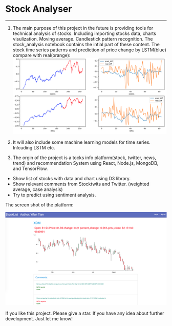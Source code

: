 # Stock Analyser
------
1. The main purpose of this project in the future is providing tools for technical analysis of stocks. Including importing stocks data, charts visulization. Moving average. Candlestick pattern recognition. 
The stock_analysis notebook contains the intial part of these content.
The stock time series patterns and prediction of price change by LSTM(blue) compare with real(orange):
![price_chage](stock_analyser/PriceChange.png)


2. It will also include some machine learning models for time series. Inlcuding LSTM etc. 

3. The orgin of the project is a tocks info platform(stock, twitter, news, trend) and recommendation System using React, Node.js, MongoDB, and TensorFlow.

- Show list of stocks with data and chart using D3 library.
- Show relevant comments from Stocktwits and Twitter. (weighted average, case analysis)
- Try to predict using sentiment analysis.

The screen shot of the platform:

![Screen_Shot](Screen_Shot1.png)

If you like this project. Please give a star. If you have any idea about further development. Just let me know!


